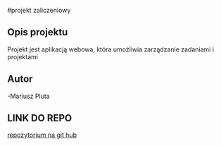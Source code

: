 #projekt zaliczeniowy

## Opis projektu

Projekt jest aplikacją webowa, która umożliwia zarządzanie zadaniami i projektami

## Autor

-Mariusz Pluta

## LINK DO REPO
[repozytorium na git hub](https://github.com/Inacces1/projekt)
